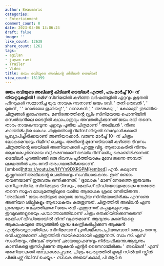 ```yaml
---
author: Beaumaris
categories:
- Entertainment
comment_count: 0
date: 2023-03-06 13:06:24
draft: false
image: ''
like_count: 12638
share_count: 1261
tags:
- agilan
- jayam ravi
- Trailer
- Video
title: ജയം രവിയുടെ അഖിലൻ്റ കിടിലൻ ട്രെയിലർ
view_count: 161399
---
```


**ജയം രവിയുടെ അഖിലൻ്റ കിടിലൻ ട്രെയിലർ എത്തി ,പടം മാർച്ച് 10- ന് തിയറ്ററുകളിൽ !** തമിഴ് സിനിമയിൽ കഴിഞ്ഞ വർഷങ്ങളിൽ ഏറ്റവും കൂടുതൽ ഹിററുകൾ സമ്മാനിച്ച യുവ നായക നടനാണ് ജയം രവി. ' തനി ഒരുവൻ ', ' മൃതൻ', ' ' റോമിയോ ജൂലിയറ്റ് ', ' വനമകൻ ', ' അടങ്കമറു' , ' കോമാളി' തുടങ്ങിയ ചിത്രങ്ങൾ ഉദാഹരണം. മണിരത്നത്തിൻ്റെ ഡ്രീം സിനിമയായ പൊന്നിയിൻ സെൽവനിലെ ടൈറ്റിൽ കഥാപാത്രവും അവതരിപ്പിക്കുന്നത് ജയം രവി തന്നെ. താരം നായകനാവുന്ന ഏറ്റവും പുതിയ ചിത്രമാണ് ' അഖിലൻ '. നീണ്ട കാത്തിരിപ്പിനു ശേഷം ചിത്രത്തിൻ്റെ റിലീസ് തീയ്യതി ഔദ്യോഗികമായി പ്രഖ്യാപിച്ചിരിക്കയാണ് അണിയറക്കാർ. വരുന്ന മാർച്ച് 10- ന് ചിത്രം ലോകമെമ്പാടും റിലീസ് ചെയ്യും. അതിൻ്റെ മുന്നോടിയായി കഴിഞ്ഞ ദിവസം ചിത്രത്തിൻ്റെ ട്രെയിലർ അണിയറക്കാർ പുറത്തു വിട്ടു. ആരാധകരിൽ നിന്നും ആവേശപൂർണമായ സ്വീകരണമാണ് ട്രെയിലറിന് ലഭിച്ചു കൊണ്ടിരിക്കുന്നത്. ട്രെയിലർ പുറത്തിറങ്ങി ഒരു ദിവസം പൂർത്തിയാകും മുമ്പേ തന്നെ അമ്പത് ലക്ഷത്തിൽ പരം നേടി തരംഗമായിരിക്കയാണ്. [embed]https://youtu.be/HYYn9DXRGPM[/embed] എൻ. കല്യാണ കൃഷ്ണനാണ് അഖിലൻ്റെ രചയിതാവും സംവിധായകനും. ഇത് രണ്ടാം തവണയാണ് ഇരുവരും ഒന്നിക്കുന്നത്. ' ഭൂലോക ' മാണ് നേരത്തെ ഇരുവരും ഒന്നിച്ച സിനിമ. സിനിമയുടെ ടീസറും , മേക്കിംഗ് വീഡിയോയുമൊക്കെ നേരത്തേ തന്നെ സമൂഹ മാധ്യമങ്ങളിലൂടെ വലിയ ആരാധക ശ്രദ്ധ നേടിയിരുന്നു . 'അഖിലൻ ' ജയം രവിയുടെ മറ്റൊരു ജനപ്രിയ സിനിമയായിരിക്കും എന്നാണു അണിയറ ശില്പികളും ആരാധകരും കരുതുന്നത്. ചിത്രത്തിൽ അഖിലൻ എന്ന ഗുണ്ടയുടെ വേഷത്തിലാണ് ജയം രവി എത്തുന്നത്.കപ്പലുകളുടെയും തുറമുഖങ്ങളുടെയും പശ്ചാത്തലത്തിലാണ് ചിത്രം ഒരുക്കിയിരിക്കുന്നതെന്ന് മേക്കിംഗ് വീഡിയോയിൽ നിന്ന് വ്യക്തമാണ്. ആദ്യന്തം കാണികളെ ആകാംഷയുടെ അഗ്രത്തിൽ ശ്രദ്ധ കേന്ദ്രീകരിപ്പിക്കുന്ന ആക്ഷൻ എൻ്റർടെയ്നറായിരിക്കും സിനിമയെന്ന് പ്രതീക്ഷിക്കാം.പ്രിയാഭവാനി ശങ്കറും താന്യ രവിചന്ദ്രനുമാണ് ചിത്രത്തിൽ നായികമാരായി എത്തുന്നത്. സാം സി.എസ് സംഗീതവും, വിവേക് ആനന്ദ് ഛായാഗ്രഹണവും നിർവഹിക്കുന്നു.ആദ്യന്തം കാണികളെ ത്രസിപ്പിക്കുന്ന ആക്ഷൻ എൻ്റർ ടൈനറായിരിക്കും ' *അഖിലൻ* ' എന്ന് അണിയറക്കാർ അവകാശപ്പെടുന്നു. ചിത്രം കേരളത്തിൽ മുരളി സിൽവർ സ്ക്രീൻ പിക്ചേഴ്സ് റിലീസ് ചെയ്യും.- *സി.കെ.അജയ് കുമാർ*, പി ആർ ഒ